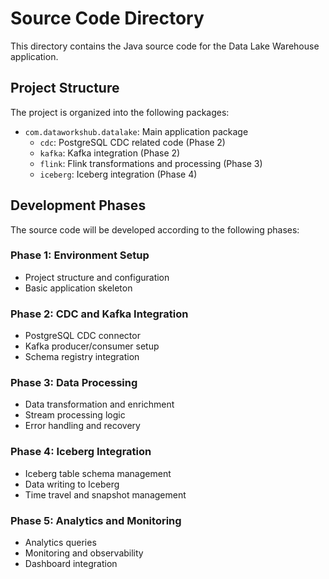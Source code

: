 # Source Code Directory

This directory contains the Java source code for the Data Lake Warehouse application.

## Project Structure

The project is organized into the following packages:

- `com.dataworkshub.datalake`: Main application package
  - `cdc`: PostgreSQL CDC related code (Phase 2)
  - `kafka`: Kafka integration (Phase 2)
  - `flink`: Flink transformations and processing (Phase 3)
  - `iceberg`: Iceberg integration (Phase 4)

## Development Phases

The source code will be developed according to the following phases:

### Phase 1: Environment Setup

- Project structure and configuration
- Basic application skeleton

### Phase 2: CDC and Kafka Integration

- PostgreSQL CDC connector
- Kafka producer/consumer setup
- Schema registry integration

### Phase 3: Data Processing

- Data transformation and enrichment
- Stream processing logic
- Error handling and recovery

### Phase 4: Iceberg Integration

- Iceberg table schema management
- Data writing to Iceberg
- Time travel and snapshot management

### Phase 5: Analytics and Monitoring

- Analytics queries
- Monitoring and observability
- Dashboard integration 